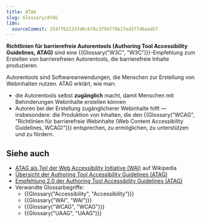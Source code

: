 ```yaml
---
title: ATAG
slug: Glossary/ATAG
l10n:
  sourceCommit: 2547f622337d6cbf8c3794776b17ed377d6aad57
---
```


**Richtlinien für barrierefreie Autorentools (Authoring Tool Accessibility Guidelines, ATAG)** sind eine {{Glossary("W3C", "W3C")}}-Empfehlung zum Erstellen von barrierefreien Autorentools, die barrierefreie Inhalte produzieren.

Autorentools sind Softwareanwendungen, die Menschen zur Erstellung von Webinhalten nutzen. ATAG erklärt, wie man:

- die Autorentools selbst **zugänglich** macht, damit Menschen mit Behinderungen Webinhalte erstellen können
- Autoren bei der Erstellung zugänglicherer Webinhalte hilft — insbesondere: die Produktion von Inhalten, die den {{Glossary("WCAG", "Richtlinien für barrierefreie Webinhalte (Web Content Accessibility Guidelines, WCAG)")}} entsprechen, zu ermöglichen, zu unterstützen und zu fördern.

## Siehe auch

- [ATAG als Teil der Web Accessibility Initiative (WAI)](<https://en.wikipedia.org/wiki/Web_Accessibility_Initiative#Authoring_Tool_Accessibility_Guidelines_(ATAG)>) auf Wikipedia
- [Übersicht der Authoring Tool Accessibility Guidelines (ATAG)](https://www.w3.org/WAI/standards-guidelines/atag/)
- [Empfehlung 2.0 der Authoring Tool Accessibility Guidelines (ATAG)](https://www.w3.org/TR/ATAG20/)
- Verwandte Glossarbegriffe:
  - {{Glossary("Accessibility", "Accessibility")}}
  - {{Glossary("WAI", "WAI")}}
  - {{Glossary("WCAG", "WCAG")}}
  - {{Glossary("UAAG", "UAAG")}}
